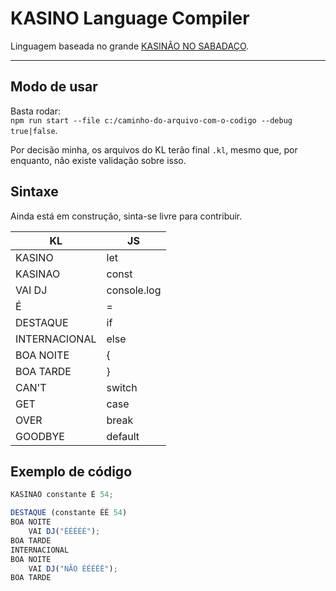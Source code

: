 # KASINO Language Compiler

Linguagem baseada no grande [KASINÃO NO SABADAÇO](https://www.youtube.com/watch?v=LCDaw0QmQQc&ab_channel=TeleguiadoTV).

----------

## Modo de usar
Basta rodar:  
`npm run start --file c:/caminho-do-arquivo-com-o-codigo --debug true|false`.  
  
Por decisão minha, os arquivos do KL terão final `.kl`, mesmo que, por enquanto, não existe validação sobre isso.

## Sintaxe

Ainda está em construção, sinta-se livre para contribuir.

KL            | JS
--------------| ------
KASINO        | let
KASINAO       | const
VAI DJ        | console.log
É             | =
DESTAQUE      | if
INTERNACIONAL | else
BOA NOITE     | {
BOA TARDE     | }
CAN'T         | switch
GET           | case
OVER          | break
GOODBYE       | default

## Exemplo de código
```javascript
KASINAO constante É 54;

DESTAQUE (constante ÉÉ 54)
BOA NOITE
    VAI DJ("ÉÉÉÉÉ");
BOA TARDE
INTERNACIONAL
BOA NOITE
    VAI DJ("NÃO ÉÉÉÉÉ");
BOA TARDE
```
